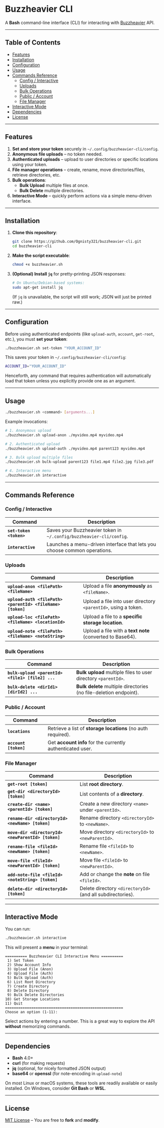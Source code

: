 # Buzzheavier CLI

A **Bash** command-line interface (CLI) for interacting with [Buzzheavier](https://buzzheavier.com) API.

---

## Table of Contents

- [Features](#features)  
- [Installation](#installation)  
- [Configuration](#configuration)  
- [Usage](#usage)  
- [Commands Reference](#commands-reference)  
  - [Config / Interactive](#config--interactive)  
  - [Uploads](#uploads)  
  - [Bulk Operations](#bulk-operations)  
  - [Public / Account](#public--account)  
  - [File Manager](#file-manager)  
- [Interactive Mode](#interactive-mode)  
- [Dependencies](#dependencies)  
- [License](#license)  

---

## Features

1. **Set and store your token** securely in `~/.config/buzzheavier-cli/config`.
2. **Anonymous file uploads** – no token needed.
3. **Authenticated uploads** – upload to user directories or specific locations using your token.
4. **File manager operations** – create, rename, move directories/files, retrieve directories, etc.
5. **Bulk operations**:
   - **Bulk Upload** multiple files at once.
   - **Bulk Delete** multiple directories.
6. **Interactive Mode** – quickly perform actions via a simple menu-driven interface.

---

## Installation

1. **Clone this repository**:
   ```bash
   git clone https://github.com/Ognisty321/buzzheavier-cli.git
   cd buzzheavier-cli
   ```

2. **Make the script executable**:
   ```bash
   chmod +x buzzheavier.sh
   ```

3. **(Optional) Install `jq`** for pretty-printing JSON responses:
   ```bash
   # On Ubuntu/Debian-based systems:
   sudo apt-get install jq
   ```
   (If `jq` is unavailable, the script will still work; JSON will just be printed raw.)

---

## Configuration

Before using authenticated endpoints (like `upload-auth`, `account`, `get-root`, etc.), you must **set your token**:

```bash
./buzzheavier.sh set-token "YOUR_ACCOUNT_ID"
```

This saves your token in `~/.config/buzzheavier-cli/config`:
```bash
ACCOUNT_ID="YOUR_ACCOUNT_ID"
```

Henceforth, any command that requires authentication will automatically load that token unless you explicitly provide one as an argument.

---

## Usage

```bash
./buzzheavier.sh <command> [arguments...]
```

Example invocations:

```bash
# 1. Anonymous upload
./buzzheavier.sh upload-anon ./myvideo.mp4 myvideo.mp4

# 2. Authenticated upload
./buzzheavier.sh upload-auth ./myvideo.mp4 parent123 myvideo.mp4

# 3. Bulk upload multiple files
./buzzheavier.sh bulk-upload parent123 file1.mp4 file2.jpg file3.pdf

# 4. Interactive menu
./buzzheavier.sh interactive
```

---

## Commands Reference

### Config / Interactive

| Command                     | Description                                                                                       |
|-----------------------------|---------------------------------------------------------------------------------------------------|
| **`set-token <token>`**     | Saves your Buzzheavier token in `~/.config/buzzheavier-cli/config`.                              |
| **`interactive`**           | Launches a menu-driven interface that lets you choose common operations.                         |

### Uploads

| Command                                                       | Description                                                                    |
|---------------------------------------------------------------|--------------------------------------------------------------------------------|
| **`upload-anon <filePath> <fileName>`**                      | Upload a file **anonymously** as `<fileName>`.                                 |
| **`upload-auth <filePath> <parentId> <fileName> [token]`**   | Upload a file into user directory `<parentId>`, using a token.                |
| **`upload-loc <filePath> <fileName> <locationId>`**          | Upload a file to a **specific storage location**.                              |
| **`upload-note <filePath> <fileName> <noteString>`**         | Upload a file with a **text note** (converted to Base64).                      |

### Bulk Operations

| Command                                                  | Description                                                      |
|----------------------------------------------------------|------------------------------------------------------------------|
| **`bulk-upload <parentId> <file1> [file2] ...`**         | **Bulk upload** multiple files to user directory `<parentId>`.   |
| **`bulk-delete <dirId1> [dirId2] ...`**                  | **Bulk delete** multiple directories (no file-deletion endpoint).|

### Public / Account

| Command                      | Description                                                                      |
|-----------------------------|----------------------------------------------------------------------------------|
| **`locations`**             | Retrieve a list of **storage locations** (no auth required).                     |
| **`account [token]`**       | Get **account info** for the currently authenticated user.                        |

### File Manager

| Command                                                    | Description                                                                          |
|------------------------------------------------------------|--------------------------------------------------------------------------------------|
| **`get-root [token]`**                                    | List **root directory**.                                                             |
| **`get-dir <directoryId> [token]`**                       | List contents of a **directory**.                                                    |
| **`create-dir <name> <parentId> [token]`**                | Create a new directory `<name>` under `<parentId>`.                                  |
| **`rename-dir <directoryId> <newName> [token]`**          | Rename directory `<directoryId>` to `<newName>`.                                     |
| **`move-dir <directoryId> <newParentId> [token]`**        | Move directory `<directoryId>` to `<newParentId>`.                                   |
| **`rename-file <fileId> <newName> [token]`**              | Rename file `<fileId>` to `<newName>`.                                               |
| **`move-file <fileId> <newParentId> [token]`**            | Move file `<fileId>` to `<newParentId>`.                                             |
| **`add-note-file <fileId> <noteString> [token]`**         | Add or change the **note** on file `<fileId>`.                                       |
| **`delete-dir <directoryId> [token]`**                    | Delete directory `<directoryId>` (and all subdirectories).                           |

---

## Interactive Mode

You can run:
```bash
./buzzheavier.sh interactive
```

This will present a **menu** in your terminal:

```
========== Buzzheavier CLI Interactive Menu ==========
 1) Set Token
 2) Show Account Info
 3) Upload File (Anon)
 4) Upload File (Auth)
 5) Bulk Upload (Auth)
 6) List Root Directory
 7) Create Directory
 8) Delete Directory
 9) Bulk Delete Directories
10) Get Storage Locations
11) Quit
======================================================
Choose an option (1-11):
```

Select actions by entering a number. This is a great way to explore the API **without** memorizing commands.

---

## Dependencies

- **Bash** 4.0+  
- **curl** (for making requests)  
- **jq** (optional, for nicely formatted JSON output)  
- **base64** or **openssl** (for note-encoding in `upload-note`)  

On most Linux or macOS systems, these tools are readily available or easily installed. On Windows, consider **Git Bash** or **WSL**.

---

## License

[MIT License](LICENSE) – You are free to **fork** and **modify**.  

